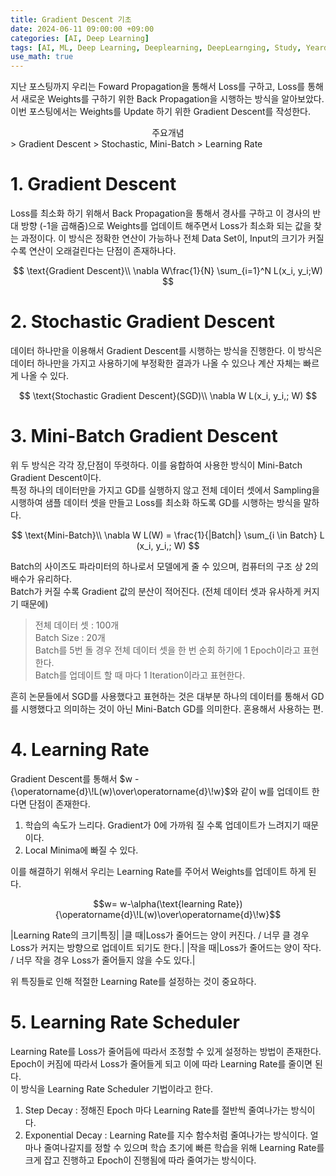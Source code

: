 ```yaml
---
title: Gradient Descent 기초
date: 2024-06-11 09:00:00 +09:00
categories: [AI, Deep Learning]
tags: [AI, ML, Deep Learning, Deeplearning, DeepLearnging, Study, Yeardream, Gradient Descent]		# TAG는 반드시 소문자로 이루어져야함!
use_math: true
---
```


지난 포스팅까지 우리는 Foward Propagation을 통해서 Loss를 구하고, Loss를 통해서 새로운 Weights를 구하기 위한 Back Propagation을 시행하는 방식을 알아보았다.   
이번 포스팅에서는 Weights를 Update 하기 위한 Gradient Descent를 작성한다.
<div align=center>
    주요개념
</div>
> Gradient Descent   
> Stochastic, Mini-Batch   
> Learning Rate   

# 1. Gradient Descent
Loss를 최소화 하기 위해서 Back Propagation을 통해서 경사를 구하고 이 경사의 반대 방향 (-1을 곱해줌)으로 Weights를 업데이트 해주면서 Loss가 최소화 되는 값을 찾는 과정이다. 이 방식은 정확한 연산이 가능하나 전체 Data Set이, Input의 크기가 커질 수록 연산이 오래걸린다는 단점이 존재하나다.

$$
\text{Gradient Descent}\\
\nabla W\frac{1}{N} \sum_{i=1}^N L(x_i, y_i;W)
$$

# 2. Stochastic Gradient Descent
데이터 하나만을 이용해서 Gradient Descent를 시행하는 방식을 진행한다.
이 방식은 데이터 하나만을 가지고 사용하기에 부정확한 결과가 나올 수 있으나 계산 자체는 빠르게 나올 수 있다.   

$$
\text{Stochastic Gradient Descent}(SGD)\\
\nabla W L(x_i, y_i,; W)
$$

# 3. Mini-Batch Gradient Descent
위 두 방식은 각각 장,단점이 뚜렷하다. 이를 융합하여 사용한 방식이 Mini-Batch Gradient Descent이다.   
특정 하나의 데이터만을 가지고 GD를 실행하지 않고 전체 데이터 셋에서 Sampling을 시행하여 샘플 데이터 셋을 만들고 Loss를 최소화 하도록 GD를 시행하는 방식을 말하다.

$$
\text{Mini-Batch}\\
\nabla W L(W) = \frac{1}{|Batch|} \sum_{i \in Batch} L (x_i, y_i,; W)
$$

Batch의 사이즈도 파라미터의 하나로서 모델에게 줄 수 있으며, 컴퓨터의 구조 상 2의 배수가 유리하다.   
Batch가 커질 수록 Gradient 값의 분산이 적어진다. (전체 데이터 셋과 유사하게 커지기 때문에)

> 전체 데이터 셋 : 100개   
> Batch Size : 20개   
> Batch를 5번 돌 경우 전체 데이터 셋을 한 번 순회 하기에 1 Epoch이라고 표현한다.   
> Batch를 업데이트 할 때 마다 1 Iteration이라고 표현한다.

흔히 논문들에서 SGD를 사용했다고 표현하는 것은 대부분 하나의 데이터를 통해서 GD를 시행했다고 의미하는 것이 아닌 Mini-Batch GD를 의미한다. 혼용해서 사용하는 편.


# 4. Learning Rate
Gradient Descent를 통해서 $w - {\operatorname{d}\!L(w)\over\operatorname{d}\!w}$와 같이 w를 업데이트 한다면 단점이 존재한다. 
1. 학습의 속도가 느리다. Gradient가 0에 가까워 질 수록 업데이트가 느려지기 때문이다.
2. Local Minima에 빠질 수 있다.

이를 해결하기 위해서 우리는 Learning Rate를 주어서 Weights를 업데이트 하게 된다.   

$$w= w-\alpha(\text{learning Rate}) {\operatorname{d}\!L(w)\over\operatorname{d}\!w}$$

|Learning Rate의 크기|특징|
|클 때|Loss가 줄어드는 양이 커진다. / 너무 클 경우 Loss가 커지는 방향으로 업데이트 되기도 한다.|
|작을 때|Loss가 줄어드는 양이 작다. / 너무 작을 경우 Loss가 줄어들지 않을 수도 있다.|

위 특징들로 인해 적절한 Learning Rate를 설정하는 것이 중요하다.

# 5. Learning Rate Scheduler

Learning Rate를 Loss가 줄어듬에 따라서 조정할 수 있게 설정하는 방법이 존재한다.   
Epoch이 커짐에 따라서 Loss가 줄어들게 되고 이에 따라 Learning Rate를 줄이면 된다.   
이 방식을 Learning Rate Scheduler 기법이라고 한다.

1. Step Decay : 정해진 Epoch 마다 Learning Rate를 절반씩 줄여나가는 방식이다.
2. Exponential Decay : Learning Rate를 지수 함수처럼 줄여나가는 방식이다. 얼마나 줄여나갈지를 정할 수 있으며 학습 초기에 빠른 학습을 위해 Learning Rate를 크게 잡고 진행하고 Epoch이 진행됨에 따라 줄여가는 방식이다.

